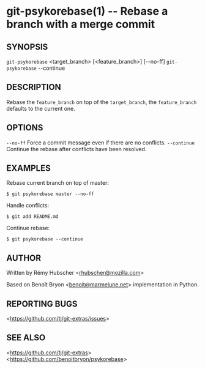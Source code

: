 git-psykorebase(1) -- Rebase a branch with a merge commit
=========================================================

## SYNOPSIS

`git-psykorebase` &lt;target_branch&gt; [&lt;feature_branch&gt;] [--no-ff]
`git-psykorebase` --continue

## DESCRIPTION

Rebase the `feature_branch` on top of the `target_branch`, the
`feature_branch` defaults to the current one.

## OPTIONS

  `--no-ff` Force a commit message even if there are no conflicts.
  `--continue` Continue the rebase after conflicts have been resolved.

## EXAMPLES

  Rebase current branch on top of master:

    $ git psykorebase master --no-ff

  Handle conflicts:

    $ git add README.md

  Continue rebase:

    $ git psykorebase --continue

## AUTHOR

Written by Rémy Hubscher &lt;<rhubscher@mozilla.com>&gt;

Based on Benoît Bryon &lt;<benoit@marmelune.net>&gt; implementation in
Python.

## REPORTING BUGS

&lt;<https://github.com/tj/git-extras/issues>&gt;

## SEE ALSO

&lt;<https://github.com/tj/git-extras>&gt;
&lt;<https://github.com/benoitbryon/psykorebase>&gt;
